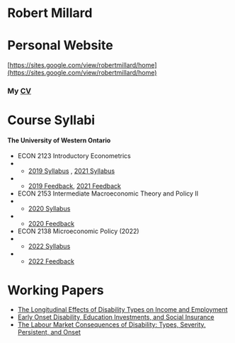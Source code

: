 # Robert Millard

# Personal Website
[https://sites.google.com/view/robertmillard/home](https://sites.google.com/view/robertmillard/home)

### My  [CV](CV_Millard.pdf)


# Course Syllabi 

#### The University of Western Ontario
- ECON 2123 Introductory Econometrics
- - [2019 Syllabus](2123B001COMay19.pdf) , [2021 Syllabus](2123A650COMay21.pdf)
- - [2019 Feedback](SQCTFeedback2123B2019.pdf), [2021 Feedback](SQCTFeedback2123A2021.pdf)
- ECON 2153 Intermediate Macroeconomic Theory and Policy II 
- - [2020 Syllabus](2153B001COMay20.pdf)
- - [2020 Feedback](SQCTFeedback2153B2020.pdf)
- ECON 2138 Microeconomic Policy (2022)
- - [2022 Syllabus](2138G001Jan22.pdf)
- - [2022 Feedback](SQCTFeedback2123A2021.pdf)
 

# Working Papers

- [The Longitudinal Effects of Disability Types on Income and Employment](Millard_earn_dynamics_WP.pdf)
- [Early Onset Disability, Education Investments, and Social Insurance](Millard_JMP.pdf)
- [The Labour Market Consequences of Disability: Types, Severity, Persistent, and Onset](Chapter_1.pdf)

